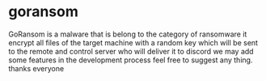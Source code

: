 # goransom
GoRansom is a malware that is belong to the category of ransomware it encrypt all files of the target machine with a random key which will be sent to the remote and control server who will deliver it to discord we may add some features in the development process feel free to suggest any thing.
thanks everyone
